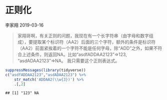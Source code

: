 正则化
================
李家翔
2019-03-16

> 家翔哥啊，有关正则的问题，我现在有一个长字符串（由字母和数字组成），要提取某个标识符（AA2）后面的三个字符，额外的条件是标识符（AA2）前面紧挨着的一个字符不能是任何字母，除“ADD”之外，如果不符合上述条件，则返回NA。比如“asdfADDAA2123”=\>123,
> “asdADAA2123”=\>NA。 我只需要这个正则表达式。

``` r
suppressMessages(library(tidyverse))
c("asdfADDAA2123","asdADAA2123") %>% 
    str_match('ADDAA2(\\w{3})') %>% 
    .[,2]
```

    ## [1] "123" NA
